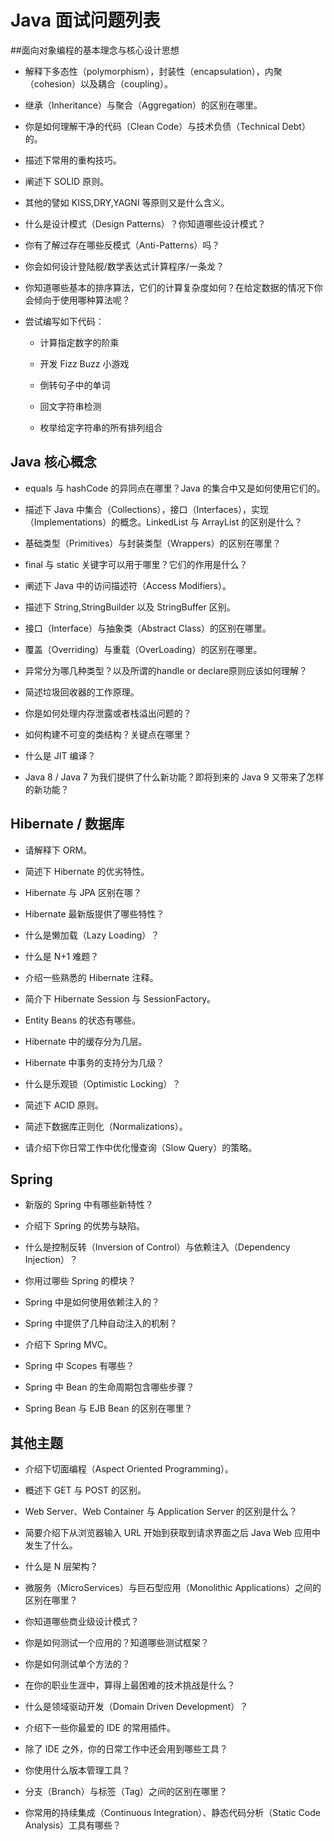 # Java 面试问题列表

##面向对象编程的基本理念与核心设计思想

+ 解释下多态性（polymorphism），封装性（encapsulation），内聚（cohesion）以及耦合（coupling）。

+ 继承（Inheritance）与聚合（Aggregation）的区别在哪里。

+ 你是如何理解干净的代码（Clean Code）与技术负债（Technical Debt）的。

+ 描述下常用的重构技巧。

+ 阐述下 SOLID 原则。

+ 其他的譬如 KISS,DRY,YAGNI 等原则又是什么含义。

+ 什么是设计模式（Design Patterns）？你知道哪些设计模式？

+ 你有了解过存在哪些反模式（Anti-Patterns）吗？

+ 你会如何设计登陆舰/数学表达式计算程序/一条龙？

+ 你知道哪些基本的排序算法，它们的计算复杂度如何？在给定数据的情况下你会倾向于使用哪种算法呢？

+ 尝试编写如下代码：

    + 计算指定数字的阶乘

    + 开发 Fizz Buzz 小游戏

    + 倒转句子中的单词

    + 回文字符串检测

    + 枚举给定字符串的所有排列组合

## Java 核心概念

+ equals 与 hashCode 的异同点在哪里？Java 的集合中又是如何使用它们的。

+ 描述下 Java 中集合（Collections），接口（Interfaces），实现（Implementations）的概念。LinkedList 与 ArrayList 的区别是什么？

+ 基础类型（Primitives）与封装类型（Wrappers）的区别在哪里？

+ final 与 static 关键字可以用于哪里？它们的作用是什么？

+ 阐述下 Java 中的访问描述符（Access Modifiers）。

+ 描述下 String,StringBuilder 以及 StringBuffer 区别。

+ 接口（Interface）与抽象类（Abstract Class）的区别在哪里。

+ 覆盖（Overriding）与重载（OverLoading）的区别在哪里。

+ 异常分为哪几种类型？以及所谓的handle or declare原则应该如何理解？

+ 简述垃圾回收器的工作原理。

+ 你是如何处理内存泄露或者栈溢出问题的？

+ 如何构建不可变的类结构？关键点在哪里？

+ 什么是 JIT 编译？

+ Java 8 / Java 7 为我们提供了什么新功能？即将到来的 Java 9 又带来了怎样的新功能？

## Hibernate / 数据库

+ 请解释下 ORM。

+ 简述下 Hibernate 的优劣特性。

+ Hibernate 与 JPA 区别在哪？

+ Hibernate 最新版提供了哪些特性？

+ 什么是懒加载（Lazy Loading）？

+ 什么是 N+1 难题？

+ 介绍一些熟悉的 Hibernate 注释。

+ 简介下 Hibernate Session 与 SessionFactory。

+ Entity Beans 的状态有哪些。

+ Hibernate 中的缓存分为几层。

+ Hibernate 中事务的支持分为几级？

+ 什么是乐观锁（Optimistic Locking）？

+ 简述下 ACID 原则。

+ 简述下数据库正则化（Normalizations）。

+ 请介绍下你日常工作中优化慢查询（Slow Query）的策略。

## Spring

+ 新版的 Spring 中有哪些新特性？

+ 介绍下 Spring 的优势与缺陷。

+ 什么是控制反转（Inversion of Control）与依赖注入（Dependency Injection）？

+ 你用过哪些 Spring 的模块？

+ Spring 中是如何使用依赖注入的？

+ Spring 中提供了几种自动注入的机制？

+ 介绍下 Spring MVC。

+ Spring 中 Scopes 有哪些？

+ Spring 中 Bean 的生命周期包含哪些步骤？

+ Spring Bean 与 EJB Bean 的区别在哪里？

## 其他主题

+ 介绍下切面编程（Aspect Oriented Programming）。

+ 概述下 GET 与 POST 的区别。

+ Web Server、Web Container 与 Application Server 的区别是什么？

+ 简要介绍下从浏览器输入 URL 开始到获取到请求界面之后 Java Web 应用中发生了什么。

+ 什么是 N 层架构？

+ 微服务（MicroServices）与巨石型应用（Monolithic Applications）之间的区别在哪里？

+ 你知道哪些商业级设计模式？

+ 你是如何测试一个应用的？知道哪些测试框架？

+ 你是如何测试单个方法的？

+ 在你的职业生涯中，算得上最困难的技术挑战是什么？

+ 什么是领域驱动开发（Domain Driven Development）？

+ 介绍下一些你最爱的 IDE 的常用插件。

+ 除了 IDE 之外，你的日常工作中还会用到哪些工具？

+ 你使用什么版本管理工具？

+ 分支（Branch）与标签（Tag）之间的区别在哪里？

+ 你常用的持续集成（Continuous Integration）、静态代码分析（Static Code Analysis）工具有哪些？

